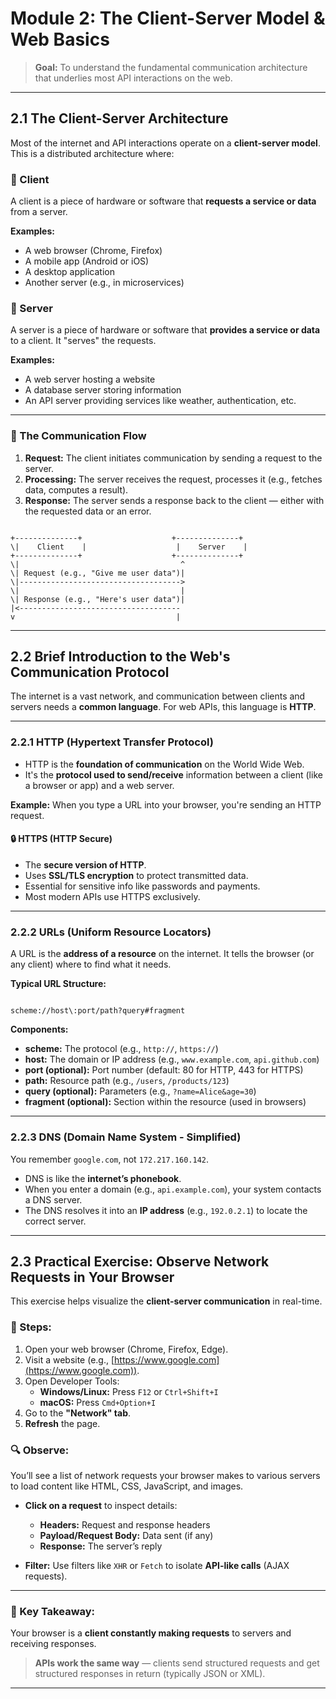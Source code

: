 
# Module 2: The Client-Server Model & Web Basics

> **Goal:** To understand the fundamental communication architecture that underlies most API interactions on the web.

---

## 2.1 The Client-Server Architecture

Most of the internet and API interactions operate on a **client-server model**. This is a distributed architecture where:

### 🔹 Client
A client is a piece of hardware or software that **requests a service or data** from a server.

**Examples:**
- A web browser (Chrome, Firefox)
- A mobile app (Android or iOS)
- A desktop application
- Another server (e.g., in microservices)

### 🔹 Server
A server is a piece of hardware or software that **provides a service or data** to a client. It "serves" the requests.

**Examples:**
- A web server hosting a website
- A database server storing information
- An API server providing services like weather, authentication, etc.

---

### 🔁 The Communication Flow

1. **Request:** The client initiates communication by sending a request to the server.
2. **Processing:** The server receives the request, processes it (e.g., fetches data, computes a result).
3. **Response:** The server sends a response back to the client — either with the requested data or an error.

```

+--------------+                    +--------------+
\|    Client    |                    |    Server    |
+--------------+                    +--------------+
\|                                    ^
\| Request (e.g., "Give me user data")|
\|------------------------------------>
\|                                    |
\| Response (e.g., "Here's user data")|
|<------------------------------------
v                                    |

```

---

## 2.2 Brief Introduction to the Web's Communication Protocol

The internet is a vast network, and communication between clients and servers needs a **common language**. For web APIs, this language is **HTTP**.

---

### 2.2.1 HTTP (Hypertext Transfer Protocol)

- HTTP is the **foundation of communication** on the World Wide Web.
- It's the **protocol used to send/receive** information between a client (like a browser or app) and a web server.

**Example:**
When you type a URL into your browser, you're sending an HTTP request.

#### 🔒 HTTPS (HTTP Secure)

- The **secure version of HTTP**.
- Uses **SSL/TLS encryption** to protect transmitted data.
- Essential for sensitive info like passwords and payments.
- Most modern APIs use HTTPS exclusively.

---

### 2.2.2 URLs (Uniform Resource Locators)

A URL is the **address of a resource** on the internet. It tells the browser (or any client) where to find what it needs.

**Typical URL Structure:**

```

scheme://host\:port/path?query#fragment

```

**Components:**

- **scheme:** The protocol (e.g., `http://`, `https://`)
- **host:** The domain or IP address (e.g., `www.example.com`, `api.github.com`)
- **port (optional):** Port number (default: 80 for HTTP, 443 for HTTPS)
- **path:** Resource path (e.g., `/users`, `/products/123`)
- **query (optional):** Parameters (e.g., `?name=Alice&age=30`)
- **fragment (optional):** Section within the resource (used in browsers)

---

### 2.2.3 DNS (Domain Name System - Simplified)

You remember `google.com`, not `172.217.160.142`.

- DNS is like the **internet’s phonebook**.
- When you enter a domain (e.g., `api.example.com`), your system contacts a DNS server.
- The DNS resolves it into an **IP address** (e.g., `192.0.2.1`) to locate the correct server.

---

## 2.3 Practical Exercise: Observe Network Requests in Your Browser

This exercise helps visualize the **client-server communication** in real-time.

### 🧪 Steps:

1. Open your web browser (Chrome, Firefox, Edge).
2. Visit a website (e.g., [https://www.google.com](https://www.google.com)).
3. Open Developer Tools:
   - **Windows/Linux:** Press `F12` or `Ctrl+Shift+I`
   - **macOS:** Press `Cmd+Option+I`
4. Go to the **"Network" tab**.
5. **Refresh** the page.

### 🔍 Observe:

You’ll see a list of network requests your browser makes to various servers to load content like HTML, CSS, JavaScript, and images.

- **Click on a request** to inspect details:
  - **Headers:** Request and response headers
  - **Payload/Request Body:** Data sent (if any)
  - **Response:** The server’s reply

- **Filter:** Use filters like `XHR` or `Fetch` to isolate **API-like calls** (AJAX requests).

---

### 🎯 Key Takeaway:

Your browser is a **client constantly making requests** to servers and receiving responses.

> **APIs work the same way** — clients send structured requests and get structured responses in return (typically JSON or XML).

---





